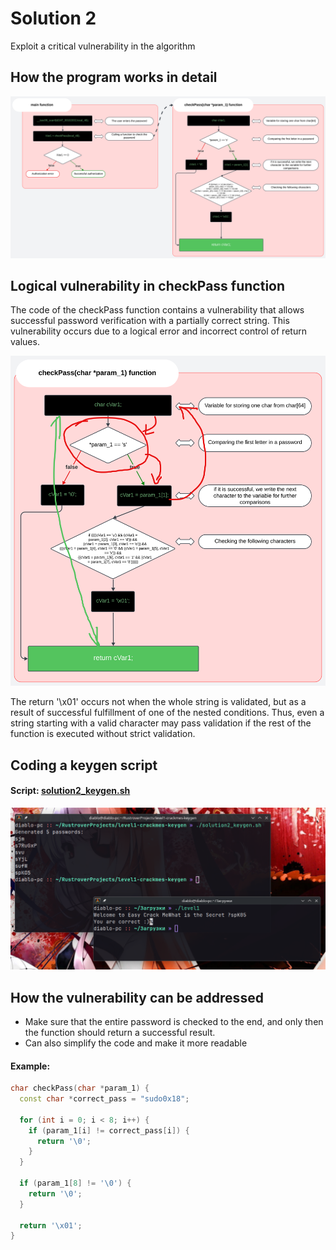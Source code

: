# Solution 2
Exploit a critical vulnerability in the algorithm

## How the program works in detail
![solution2_diagram1.svg](images/solution2_diagram1.svg)

## Logical vulnerability in checkPass function
The code of the checkPass function contains a vulnerability that allows successful password verification with a partially correct string. This vulnerability occurs due to a logical error and incorrect control of return values.

![solution2_diagram2.svg](images/solution2_diagram2.svg)

The return '\x01' occurs not when the whole string is validated, but as a result of successful fulfillment of one of the nested conditions. Thus, even a string starting with a valid character may pass validation if the rest of the function is executed without strict validation.

## Coding a keygen script
#### Script: [solution2_keygen.sh](../solution2_keygen.sh)
![solution2_keygen.png](images/solution2_keygen.png)

## How the vulnerability can be addressed
- Make sure that the entire password is checked to the end, and only then the function should return a successful result.
- Сan also simplify the code and make it more readable
#### Example:
```cpp
char checkPass(char *param_1) {
  const char *correct_pass = "sudo0x18";

  for (int i = 0; i < 8; i++) {
    if (param_1[i] != correct_pass[i]) {
      return '\0';
    }
  }
  
  if (param_1[8] != '\0') {
    return '\0';
  }

  return '\x01';
}
```